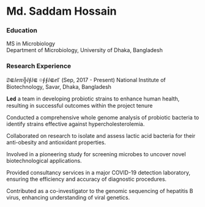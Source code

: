# Md. Saddam Hossain
### Education
MS in Microbiology                                                             
Department of Microbiology,
University of Dhaka, Bangladesh
### Research Experience
ꗟ⋐ⅈⅇℼ╬ⅈ⨎ⅈ⋐ ⌾⨎⨎ⅈ⋐ⅇℾ (Sep, 2017 - Present)
National Institute of Biotechnology, Savar, Dhaka, Bangladesh

  𝐋𝐞𝐝 a team in developing probiotic strains to enhance human health, resulting in successful outcomes within the project tenure
  
  Conducted a comprehensive whole genome analysis of probiotic bacteria to identify strains effective against hypercholesterolemia.
  
  Collaborated on research to isolate and assess lactic acid bacteria for their anti-obesity and antioxidant properties.
  
  Involved in a pioneering study for screening microbes to uncover novel biotechnological applications.
  
  Provided consultancy services in a major COVID-19 detection laboratory, ensuring the efficiency and accuracy of diagnostic procedures.
  
  Contributed as a co-investigator to the genomic sequencing of hepatitis B virus, enhancing understanding of viral genetics.

